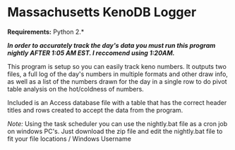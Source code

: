 #  Massachusetts KenoDB Logger

**Requirements:**
Python 2.*

**_**In order to accurately track the day's data you must run this program nightly AFTER 1:05 AM EST. I reccomend using 1:20AM.**_**

This program is setup so you can easily track keno numbers. It outputs two files, a full log of the day's numbers in multiple formats and other draw info, as well as a list of the numbers drawn for the day in a single row to do pivot table analysis on the hot/coldness of numbers.

Included is an Access database file with a table that has the correct header titles and rows created to accept the data from the program.

*Note:* Using the task scheduler you can use the nightly.bat file as a cron job on windows PC's. Just download the zip file and edit the nightly.bat file to fit your file locations / Windows Username